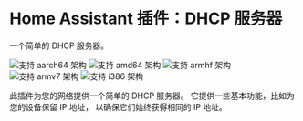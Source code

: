 # Home Assistant 插件：DHCP 服务器

一个简单的 DHCP 服务器。

![支持 aarch64 架构][aarch64-shield] ![支持 amd64 架构][amd64-shield] ![支持 armhf 架构][armhf-shield] ![支持 armv7 架构][armv7-shield] ![支持 i386 架构][i386-shield]

此插件为您的网络提供一个简单的 DHCP 服务器。
它提供一些基本功能，比如为您的设备保留 IP 地址，
以确保它们始终获得相同的 IP 地址。

[aarch64-shield]: https://img.shields.io/badge/aarch64-yes-green.svg
[amd64-shield]: https://img.shields.io/badge/amd64-yes-green.svg
[armhf-shield]: https://img.shields.io/badge/armhf-yes-green.svg
[armv7-shield]: https://img.shields.io/badge/armv7-yes-green.svg
[i386-shield]: https://img.shields.io/badge/i386-yes-green.svg